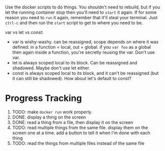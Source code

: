Use the docker scripts to do things. You shouldn't need to rebuild, but if you let the running container stop then you'll need to `start` it again. If for some reason you need to `run` it again, remember that it'll steal your terminal. Just `ctrl-c` and then run the `start` script to get to where you need to be.

var vs let vs const:
- var is wishy-washy. can be reassigned, scope depends on where it was defined: in a function = local, out = global. if you `var foo` as a global then again inside a function, you're secretly reusing the var. Don't use var.
- let is always scoped local to its block. Can be reassigned and shadowed. Maybe don't use let either.
- const is always scoped local to its block, and it can't be reassigned (but it can still be shadowed). How about let's default to const?

# Progress Tracking
1. TODO: make `docker run` work properly.
1. DONE: display a thing on the screen
1. DONE: read a thing from a file, then display it on the screen
1. TODO: read multiple things from the same file. display them on the screen one at a time. add a button to tell it when I'm done with each thing
1. TODO: read the things from multiple files instead of the same file
